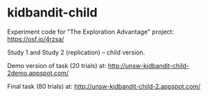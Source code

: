 # kidbandit-child

Experiment code for "The Exploration Advantage" project: https://osf.io/4rzsa/

Study 1 and Study 2 (replication) – child version.

Demo version of task (20 trials) at:
http://unsw-kidbandit-child-2demo.appspot.com/

Final task (80 trials) at:
http://unsw-kidbandit-child-2.appspot.com/
